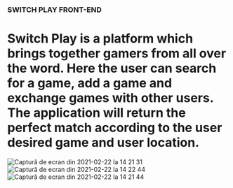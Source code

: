 ### SWITCH PLAY FRONT-END 

# Switch Play is a platform which brings together gamers from all over the word. Here the user can search for a game, add a game and exchange games with other users. The application will return the perfect match according to the user desired game and user location.


![Captură de ecran din 2021-02-22 la 14 21 31](https://user-images.githubusercontent.com/61205164/108715422-86c08080-7523-11eb-8165-a3f1ff2bb1c1.png)
![Captură de ecran din 2021-02-22 la 14 22 44](https://user-images.githubusercontent.com/61205164/108715409-82946300-7523-11eb-8361-f52416b1e4d8.png)
![Captură de ecran din 2021-02-22 la 14 21 44](https://user-images.githubusercontent.com/61205164/108715420-858f5380-7523-11eb-8e57-4ce7d65c2d4a.png)

